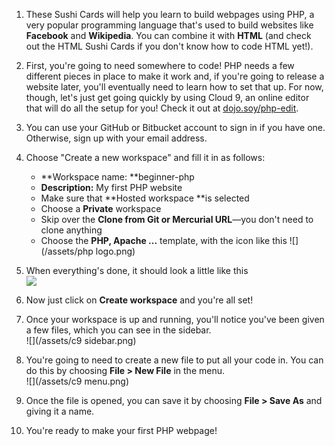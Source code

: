 1. These Sushi Cards will help you learn to build webpages using PHP, a very popular programming language that's used to build websites like **Facebook** and **Wikipedia**. You can combine it with **HTML** \(and check out the HTML Sushi Cards if you don't know how to code HTML yet!\).
2. First, you're going to need somewhere to code! PHP needs a few different pieces in place to make it work and, if you're going to release a website later, you'll eventually need to learn how to set that up. For now, though, let's just get going quickly by using Cloud 9, an online editor that will do all the setup for you! Check it out at [dojo.soy/php-edit](http://dojo.soy/php-edit).
3. You can use your GitHub or Bitbucket account to sign in if you have one. Otherwise, sign up with your email address.
4. Choose "Create a new workspace" and fill it in as follows:
   * **Workspace name: **beginner-php
   * **Description:** My first PHP website
   * Make sure that **Hosted workspace **is selected
   * Choose  a **Private** workspace
   * Skip over the **Clone from Git or Mercurial URL**—you don't need to clone anything
   * Choose the **PHP, Apache ...** template, with the icon like this
     ![](/assets/php logo.png)
5. When everything's done, it should look a little like this  
   ![](/assets/c9-setup.png)

6. Now just click on **Create workspace** and you're all set!

7. Once your workspace is up and running, you'll notice you've been given a few files, which you can see in the sidebar.  
   ![](/assets/c9 sidebar.png)

8. You're going to need to create a new file to put all your code in. You can do this by choosing **File &gt; New File** in the menu.  
   ![](/assets/c9 menu.png)

9. Once the file is opened, you can save it by choosing **File &gt; Save As** and giving it a name.

10. You're ready to make your first PHP webpage!




